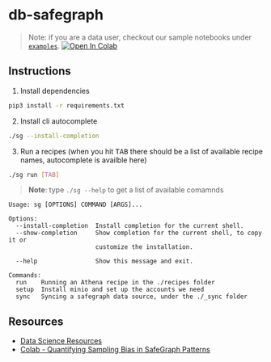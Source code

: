 # db-safegraph

> Note: if you are a data user, checkout our sample notebooks under [`examples`](https://github.com/NYCPlanning/db-safegraph/tree/master/examples). [![Open In Colab](https://colab.research.google.com/assets/colab-badge.svg)](https://colab.research.google.com/github/NYCPlanning/db-safegraph/blob/master/examples/examples.ipynb)

## Instructions
1. Install dependencies
```bash
pip3 install -r requirements.txt
```
2. Install cli autocomplete
```bash
./sg --install-completion
```
3. Run a recipes (when you hit <kbd>TAB</kbd> there should be a list of available recipe names, autocomplete is availble here)
```bash 
./sg run [TAB]
```

> **Note**: type `./sg --help` to get a list of available comamnds
```
Usage: sg [OPTIONS] COMMAND [ARGS]...

Options:
  --install-completion  Install completion for the current shell.
  --show-completion     Show completion for the current shell, to copy it or
                        customize the installation.

  --help                Show this message and exit.

Commands:
  run    Running an Athena recipe in the ./recipes folder
  setup  Install minio and set up the accounts we need
  sync   Syncing a safegraph data source, under the ./_sync folder
```

## Resources
- [Data Science Resources](https://docs.safegraph.com/docs/data-science-resources)
- [Colab - Quantifying Sampling Bias in SafeGraph Patterns](https://colab.research.google.com/drive/1u15afRytJMsizySFqA2EPlXSh3KTmNTQ#sandboxMode=true&scrollTo=WUWFYLLXowUJ)
